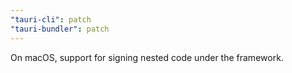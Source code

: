```yaml
---
"tauri-cli": patch
"tauri-bundler": patch
---
```


On macOS, support for signing nested code under the framework.
